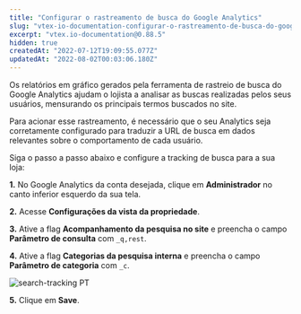```yaml
---
title: "Configurar o rastreamento de busca do Google Analytics"
slug: "vtex-io-documentation-configurar-o-rastreamento-de-busca-do-google-analytics"
excerpt: "vtex.io-documentation@0.88.5"
hidden: true
createdAt: "2022-07-12T19:09:55.077Z"
updatedAt: "2022-08-02T00:03:06.180Z"
---
```

Os relatórios em gráfico gerados pela ferramenta de rastreio de busca do Google Analytics ajudam o lojista a analisar as buscas realizadas pelos seus usuários, mensurando os principais termos buscados no site. 

Para acionar esse rastreamento, é necessário que o seu Analytics seja corretamente configurado para traduzir a URL de busca em dados relevantes sobre o comportamento de cada usuário. 

Siga o passo a passo abaixo e configure a tracking de busca para a sua loja:

**1.** No Google Analytics da conta desejada, clique em **Administrador** no canto inferior esquerdo da sua tela.

**2.** Acesse **Configurações da vista da propriedade**.

**3.** Ative a flag **Acompanhamento da pesquisa no site** e preencha o campo **Parâmetro de consulta** com  `_q,rest`.

**4.** Ative a flag **Categorias da pesquisa interna** e preencha o campo **Parâmetro de categoria** com  `_c`.

![search-tracking PT](https://user-images.githubusercontent.com/52087100/63991237-46fb1300-cabd-11e9-86c0-fc378a0e855b.png)

**5.** Clique em **Save**.